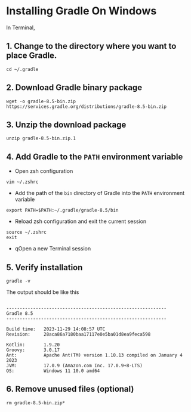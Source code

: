 # Installing Gradle On Windows

In Terminal,

## 1. Change to the directory where you want to place Gradle.

```shell
cd ~/.gradle
```

## 2. Download Gradle binary package

```shell
wget -o gradle-8.5-bin.zip https://services.gradle.org/distributions/gradle-8.5-bin.zip
```

## 3. Unzip the download package

```shell
unzip gradle-8.5-bin.zip.1
```

## 4. Add Gradle to the `PATH` environment variable

- Open zsh configuration

```shell
vim ~/.zshrc
```

- Add the path of the `bin` directory of Gradle into the `PATH` environment variable

```shell
export PATH=$PATH:~/.gradle/gradle-8.5/bin
```

- Reload zsh configuration and exit the current session

```shell
source ~/.zshrc
exit
```

- qOpen a new Terminal session

## 5. Verify installation

```shell
gradle -v
```

The output should be like this

```

------------------------------------------------------------
Gradle 8.5
------------------------------------------------------------

Build time:   2023-11-29 14:08:57 UTC
Revision:     28aca86a7180baa17117e0e5ba01d8ea9feca598

Kotlin:       1.9.20
Groovy:       3.0.17
Ant:          Apache Ant(TM) version 1.10.13 compiled on January 4 2023
JVM:          17.0.9 (Amazon.com Inc. 17.0.9+8-LTS)
OS:           Windows 11 10.0 amd64

```

## 6. Remove unused files (optional)

```shell
rm gradle-8.5-bin.zip*
```